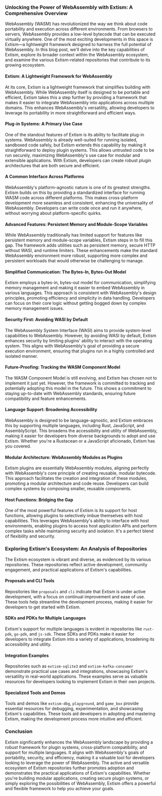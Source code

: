 ### Unlocking the Power of WebAssembly with Extism: A Comprehensive Overview

WebAssembly (WASM) has revolutionized the way we think about code portability and execution across different environments. From browsers to servers, WebAssembly provides a low-level bytecode that can be executed virtually anywhere. One of the most exciting developments in this space is Extism—a lightweight framework designed to harness the full potential of WebAssembly. In this blog post, we'll delve into the key capabilities of Extism, explore its broader context within the WebAssembly ecosystem, and examine the various Extism-related repositories that contribute to its growing ecosystem.

#### Extism: A Lightweight Framework for WebAssembly

At its core, Extism is a lightweight framework that simplifies building with WebAssembly. While WebAssembly itself is designed to be portable and efficient, Extism takes this a step further by providing a framework that makes it easier to integrate WebAssembly into applications across multiple domains. This enhances WebAssembly's versatility, allowing developers to leverage its portability in more straightforward and efficient ways.

#### Plug-in Systems: A Primary Use Case

One of the standout features of Extism is its ability to facilitate plug-in systems. WebAssembly is already well-suited for running isolated, sandboxed code safely, but Extism extends this capability by making it straightforward to deploy plugin systems. This allows untrusted code to be run securely, maximizing WebAssembly's use case for modular and extensible applications. With Extism, developers can create robust plugin architectures that are both secure and efficient.

#### A Common Interface Across Platforms

WebAssembly's platform-agnostic nature is one of its greatest strengths. Extism builds on this by providing a standardized interface for running WASM code across different platforms. This makes cross-platform development more seamless and consistent, enhancing the universality of WebAssembly. Developers can write code once and run it anywhere, without worrying about platform-specific quirks.

#### Advanced Features: Persistent Memory and Module-Scope Variables

While WebAssembly traditionally has limited support for features like persistent memory and module-scope variables, Extism steps in to fill this gap. The framework adds utilities such as persistent memory, secure HTTP without WASI, and runtime limiters. These enhancements make the standard WebAssembly environment more robust, supporting more complex and persistent workloads that would otherwise be challenging to manage.

#### Simplified Communication: The Bytes-In, Bytes-Out Model

Extism employs a bytes-in, bytes-out model for communication, simplifying memory management and making it easier to embed WebAssembly in various languages. This approach is consistent with WebAssembly's design principles, promoting efficiency and simplicity in data handling. Developers can focus on their core logic without getting bogged down by complex memory management issues.

#### Security First: Avoiding WASI by Default

The WebAssembly System Interface (WASI) aims to provide system-level capabilities to WebAssembly. However, by avoiding WASI by default, Extism enhances security by limiting plugins' ability to interact with the operating system. This aligns with WebAssembly's goal of providing a secure execution environment, ensuring that plugins run in a highly controlled and isolated manner.

#### Future-Proofing: Tracking the WASM Component Model

The WASM Component Model is still evolving, and Extism has chosen not to implement it just yet. However, the framework is committed to tracking and potentially adopting this model in the future. This shows a commitment to staying up-to-date with WebAssembly standards, ensuring future compatibility and feature enhancements.

#### Language Support: Broadening Accessibility

WebAssembly is designed to be language-agnostic, and Extism embraces this by supporting multiple languages, including Rust, JavaScript, and AssemblyScript. This broadens the accessibility and utility of WebAssembly, making it easier for developers from diverse backgrounds to adopt and use Extism. Whether you're a Rustacean or a JavaScript aficionado, Extism has you covered.

#### Modular Architecture: WebAssembly Modules as Plugins

Extism plugins are essentially WebAssembly modules, aligning perfectly with WebAssembly's core principle of creating reusable, modular bytecode. This approach facilitates the creation and integration of these modules, promoting a modular architecture and code reuse. Developers can build complex systems by composing smaller, reusable components.

#### Host Functions: Bridging the Gap

One of the most powerful features of Extism is its support for host functions, allowing plugins to selectively imbue themselves with host capabilities. This leverages WebAssembly's ability to interface with host environments, enabling plugins to access host application APIs and perform complex tasks while maintaining security and isolation. It's a perfect blend of flexibility and security.

### Exploring Extism's Ecosystem: An Analysis of Repositories

The Extism ecosystem is vibrant and diverse, as evidenced by its various repositories. These repositories reflect active development, community engagement, and practical applications of Extism's capabilities.

#### Proposals and CLI Tools

Repositories like `proposals` and `cli` indicate that Extism is under active development, with a focus on continual improvement and ease of use. These tools help streamline the development process, making it easier for developers to get started with Extism.

#### SDKs and PDKs for Multiple Languages

Extism's support for multiple languages is evident in repositories like `rust-pdk`, `go-pdk`, and `js-sdk`. These SDKs and PDKs make it easier for developers to integrate Extism into a variety of applications, broadening its accessibility and utility.

#### Integration Examples

Repositories such as `extism-sqlite3` and `extism-kafka-consumer` demonstrate practical use cases and integrations, showcasing Extism's versatility in real-world applications. These examples serve as valuable resources for developers looking to implement Extism in their own projects.

#### Specialized Tools and Demos

Tools and demos like `extism-dbg`, `playground`, and `game_box` provide essential resources for debugging, experimentation, and showcasing Extism's capabilities. These tools aid developers in adopting and mastering Extism, making the development process more intuitive and efficient.

### Conclusion

Extism significantly enhances the WebAssembly landscape by providing a robust framework for plugin systems, cross-platform compatibility, and support for multiple languages. It aligns with WebAssembly's goals of portability, security, and efficiency, making it a valuable tool for developers looking to leverage the power of WebAssembly. The active and versatile ecosystem of Extism repositories further promotes adoption and demonstrates the practical applications of Extism's capabilities. Whether you're building modular applications, creating secure plugin systems, or simply exploring the possibilities of WebAssembly, Extism offers a powerful and flexible framework to help you achieve your goals.